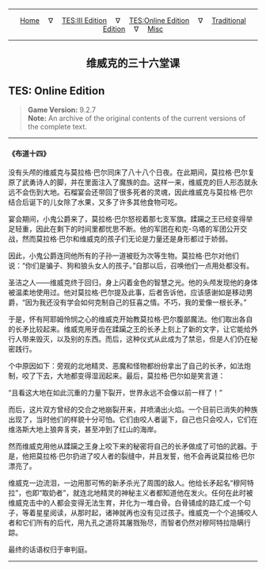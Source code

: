 
---

<!-- Jekyll Page Links -->

<center>
<a href="../../../../index.html">Home</a>
&emsp;&nabla;&emsp;
<a href="../../../index-tes3.html">TES:III Edition</a>
&emsp;&nabla;&emsp;
<a href="../../../index-teso.html">TES:Online Edition</a>
&emsp;&nabla;&emsp;
<a href="../../../index-traditional.html">Traditional Edition</a>
&emsp;&nabla;&emsp;
<a href="../../../index-misc.html">Misc</a>
</center>

<!-- Markdown Body Below: -->

---

<center>
<h2><span style="font-family:Georgia">维威克的三十六堂课</span></h2>
</center>

## TES: Online Edition

> __Game Version:__ 9.2.7\
> __Note:__ An archive of the original contents of the current versions of the complete text.

---

#### 《布道十四》

没有头颅的维威克与莫拉格·巴尔同床了八十八个日夜。在此期间，莫拉格·巴尔复原了武勇诗人的脚，并在里面注入了魔族的血。这样一来，维威克的巨人形态就永远不会伤到大地。石榴宴会还带回了很多死者的灵魂，因此维威克与莫拉格·巴尔结合后诞下的儿女除了水果，又多了许多其他食物可吃。

宴会期间，小鬼公爵来了，莫拉格·巴尔怒视着那七支军旗。蹂躏之王已经变得举足轻重，因此在剩下的时间里都忧思不断。他的军团在和克-乌塔的军团公开交战，然而莫拉格·巴尔和维威克的孩子们无论是力量还是身形都过于娇弱。

因此，小鬼公爵连同他所有的子孙一道被贬为次等生物。莫拉格·巴尔对他们说：“你们是骗子、狗和狼头女人的孩子。”自那以后，召唤他们一点用处都没有。

圣洁之人——维威克终于回归，身上闪着金色的智慧之光。他的头颅发现他的身体被温柔地使用过。他对莫拉格·巴尔提及此事，后者告诉他，应该感谢如是移动男爵，“因为我还没有学会如何克制自己的狂喜之情。不巧，我的爱像一根长矛。”

于是，怀有阿耶姆怜悯之心的维威克开始教莫拉格·巴尔腹部魔法。他们取出各自的长矛比较起来。维威克用牙齿在蹂躏之王的长矛上刻上了新的文字，让它能给外行人带来毁灭，以及别的东西。而后，这种仪式从此成为了禁忌，但是人们仍在秘密践行。

个中原因如下：旁观的北地精灵、恶魔和怪物都纷纷拿出了自己的长矛，如法炮制，咬了下去，大地都变得湿润起来。最后，莫拉格·巴尔如是笑言道：

“且看这大地在如此沉重的力量下裂开，世界永远不会像以前一样了！”

而后，这片双方曾经的交合之地崩裂开来，并喷涌出火焰。一个目前已消失的种族出现了，当时他们的样貌十分可怕。它们由咬人者诞下，自己也只会咬人，它们在维洛斯大地上狼奔豸突，甚至冲到了红山的海岸。

然而维威克用他从蹂躏之王身上咬下来的秘密将自己的长矛做成了可怕的武器。于是，他把莫拉格·巴尔扔进了咬人者的裂缝中，并且发誓，他不会再说莫拉格·巴尔漂亮了。

维威克一边流泪，一边用那可怖的新矛杀光了周围的敌人。他给长矛起名“穆阿特拉”，也即“取奶者”，就连北地精灵的神秘主义者都知道他在发火。任何在此时被维威克击中的人都会变得无法生育，并化为一堆白骨。白骨铺成的路汇成一个句子，等着星星阅读，从那时起，诸神就再也没有见过孩子。维威克一个个追捕咬人者和它们所有的后代，用九孔之道将其屠戮殆尽，而智者仍然对穆阿特拉隐瞒行踪。

最终的话语权归于审判庭。

---
